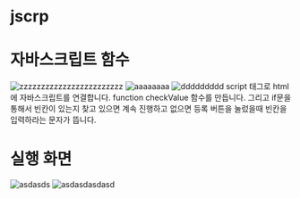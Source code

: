 # jscrp
# 자바스크립트 함수
![zzzzzzzzzzzzzzzzzzzzzzzz](https://user-images.githubusercontent.com/104752580/171780586-66efe035-74a5-4cc1-9b42-c5dc8be63c73.JPG)
![aaaaaaaa](https://user-images.githubusercontent.com/104752580/171780589-9eebc74d-dafa-437a-aaa6-9357119787c3.JPG)
![ddddddddd](https://user-images.githubusercontent.com/104752580/171780599-135a3a92-59b3-4fe8-8a64-3fa3a05da3f3.JPG)
script 태그로 html에 자바스크립트를 연결합니다.
function checkValue 함수를 만듭니다. 그리고 if문을 통해서 빈칸이 있는지 찾고 있으면 계속 진행하고 없으면 등록 버튼을 눌렀을때 빈칸을 입력하라는 문자가 뜹니다.

# 실행 화면
![asdasds](https://user-images.githubusercontent.com/104752580/171781237-8cc65d47-de9c-47a5-886f-1d118635c602.JPG)
![asdasdasdasd](https://user-images.githubusercontent.com/104752580/171781242-26d0908a-4ac2-4e02-9f95-a238fe81dac4.JPG)
